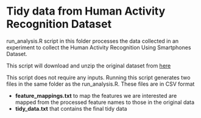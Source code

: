 Tidy data from Human Activity Recognition Dataset
========================================================

run_analysis.R script in this folder processes the data collected in an experiment to collect the Human Activity Recognition Using Smartphones Dataset.

This script will download and unzip the original dataset from [here](https://d396qusza40orc.cloudfront.net/getdata%2Fprojectfiles%2FUCI%20HAR%20Dataset.zip)

This script does not require any inputs.  Running this script generates two files in the same folder as the run_analysis.R.  These files are in CSV format

* **feature_mappings.txt** to map the features we are interested are mapped from the processed feature names to those in the original data
* **tidy_data.txt** that contains the final tidy data